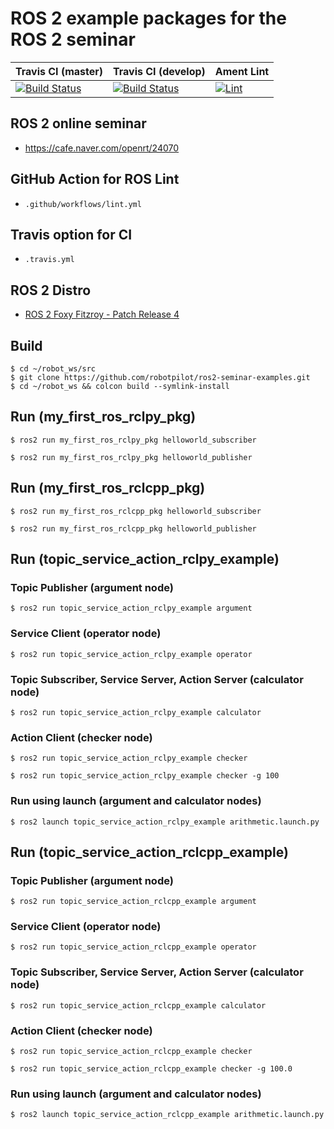 # ROS 2 example packages for the ROS 2 seminar

| Travis CI (master)  | Travis CI (develop) | Ament Lint |
| ------------- | ------------- | ------------- |
| [![Build Status](https://travis-ci.com/robotpilot/ros2-seminar-examples.svg?branch=main)](https://travis-ci.com/github/robotpilot/ros2-seminar-examples)  | [![Build Status](https://travis-ci.com/robotpilot/ros2-seminar-examples.svg?branch=develop)](https://travis-ci.com/github/robotpilot/ros2-seminar-examples)  |  [![Lint](https://github.com/robotpilot/ros2-seminar-examples/workflows/Lint/badge.svg?branch=develop)](https://github.com/robotpilot/ros2-seminar-examples/actions) |

## ROS 2 online seminar
- https://cafe.naver.com/openrt/24070

## GitHub Action for ROS Lint
- `.github/workflows/lint.yml`

## Travis option for CI
- `.travis.yml`

## ROS 2 Distro
- [ROS 2 Foxy Fitzroy - Patch Release 4](https://github.com/ros2/ros2/releases/tag/release-foxy-20201211)

## Build
```
$ cd ~/robot_ws/src
$ git clone https://github.com/robotpilot/ros2-seminar-examples.git
$ cd ~/robot_ws && colcon build --symlink-install
```

## Run (my_first_ros_rclpy_pkg)
```
$ ros2 run my_first_ros_rclpy_pkg helloworld_subscriber
```

```
$ ros2 run my_first_ros_rclpy_pkg helloworld_publisher
```

## Run (my_first_ros_rclcpp_pkg)
```
$ ros2 run my_first_ros_rclcpp_pkg helloworld_subscriber
```

```
$ ros2 run my_first_ros_rclcpp_pkg helloworld_publisher
```

## Run (topic_service_action_rclpy_example)
### Topic Publisher (argument node)
```
$ ros2 run topic_service_action_rclpy_example argument
```
### Service Client (operator node)
```
$ ros2 run topic_service_action_rclpy_example operator
```
### Topic Subscriber, Service Server, Action Server (calculator node)
```
$ ros2 run topic_service_action_rclpy_example calculator
```
### Action Client (checker node)
```
$ ros2 run topic_service_action_rclpy_example checker
```
```
$ ros2 run topic_service_action_rclpy_example checker -g 100
```
### Run using launch (argument and calculator nodes)
```
$ ros2 launch topic_service_action_rclpy_example arithmetic.launch.py
```

## Run (topic_service_action_rclcpp_example)
### Topic Publisher (argument node)
```
$ ros2 run topic_service_action_rclcpp_example argument
```
### Service Client (operator node)
```
$ ros2 run topic_service_action_rclcpp_example operator
```
### Topic Subscriber, Service Server, Action Server (calculator node)
```
$ ros2 run topic_service_action_rclcpp_example calculator
```
### Action Client (checker node)
```
$ ros2 run topic_service_action_rclcpp_example checker
```
```
$ ros2 run topic_service_action_rclcpp_example checker -g 100.0
```
### Run using launch (argument and calculator nodes)
```
$ ros2 launch topic_service_action_rclcpp_example arithmetic.launch.py
```
